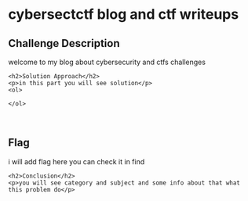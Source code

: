 
<!DOCTYPE html>
<html>

<body>
    <h1>cybersectctf  blog and ctf writeups  </h1>
<head>
    <meta charset="UTF-8">
    <meta name="viewport" content="width=device-width, initial-scale=1.0">
    <title>cybersectctf blog</title>
 <link rel="stylesheet" href="https://cybersecctf.github.io/blog/static/css/cyberponk.css" />
</head>
    <h2>Challenge Description</h2>
    <p> welcome to  my blog about cybersecurity and ctfs challenges
</p>

    <h2>Solution Approach</h2>
    <p>in this part you will see solution</p>
    <ol>

    </ol>
<br>
    <h2>Flag</h2>
    <p class="flag">i will add flag here you can check it in find
</p>

    <h2>Conclusion</h2>
    <p>you will see category and subject and some info about that what this problem do</p>
</body>
</html>
 
